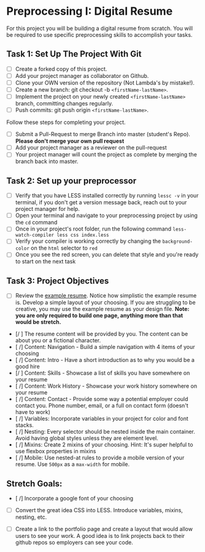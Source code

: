 # Preprocessing I: Digital Resume

For this project you will be building a digital resume from scratch. You will be required to use specific preprocessing skills to accomplish your tasks.  

## Task 1: Set Up The Project With Git

- [ ] Create a forked copy of this project.
- [ ] Add your project manager as collaborator on Github.
- [ ] Clone your OWN version of the repository (Not Lambda's by mistake!).
- [ ] Create a new branch: git checkout -b `<firstName-lastName>`.
- [ ] Implement the project on your newly created `<firstName-lastName>` branch, committing changes regularly.
- [ ] Push commits: git push origin `<firstName-lastName>`.
 
Follow these steps for completing your project.

- [ ] Submit a Pull-Request to merge <firstName-lastName> Branch into master (student's  Repo). **Please don't merge your own pull request**
- [ ] Add your project manager as a reviewer on the pull-request
- [ ] Your project manager will count the project as complete by merging the branch back into master.

## Task 2: Set up your preprocessor
* [ ] Verify that you have LESS installed correctly by running `lessc -v` in your terminal, if you don't get a version message back, reach out to your project manager for help.
* [ ] Open your terminal and navigate to your preprocessing project by using the `cd` command
* [ ] Once in your project's root folder, run the following command `less-watch-compiler less css index.less`
* [ ] Verify your compiler is working correctly by changing the `background-color` on the `html` selector to `red`
* [ ] Once you see the red screen, you can delete that style and you're ready to start on the next task

## Task 3: Project Objectives

* [ ] Review the [example resume](resume-example.png).  Notice how simplistic the example resume is.  Develop a simple layout of your choosing. If you are struggling to be creative, you may use the example resume as your design file. 
**Note: you are only required to build one page, anything more than that would be stretch.**
* [/ ] The resume content will be provided by you. The content can be about you or a fictional character.  
* [ /] Content: Navigation - Build a simple navigation with 4 items of your choosing
* [ /] Content: Intro - Have a short introduction as to why you would be a good hire
* [/ ] Content: Skills - Showcase a list of skills you have somewhere on your resume
* [ /] Content: Work History - Showcase your work history somewhere on your resume
* [ /] Content: Contact - Provide some way a potential employer could contact you.  Phone number, email, or a full on contact form (doesn't have to work)
* [ /] Variables: Incorporate variables in your project for color and font stacks.  
* [ /] Nesting: Every selector should be nested inside the main container.  Avoid having global styles unless they are element level.
* [ /] Mixins: Create 2 mixins of your choosing. Hint: It's super helpful to use flexbox properties in mixins
* [ /] Mobile: Use nested-at rules to provide a mobile version of your resume.  Use `500px` as a `max-width` for mobile. 

## Stretch Goals: 
* [ /] Incorporate a google font of your choosing
* [ ] Convert the great idea CSS into LESS.  Introduce variables, mixins, nesting, etc. 
* [ ] Create a link to the portfolio page and create a layout that would allow users to see your work.  A good idea is to link projects back to their github repos so employers can see your code.



